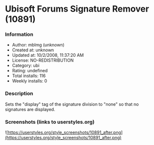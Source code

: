 # Ubisoft Forums Signature Remover (10891)

### Information
- Author: mblmg (unknown)
- Created at: unknown
- Updated at: 10/2/2008, 11:37:20 AM
- License: NO-REDISTRIBUTION
- Category: ubi
- Rating: undefined
- Total installs: 116
- Weekly installs: 0


### Description
Sets the "display" tag of the signature division to "none" so that no signatures are displayed.


### Screenshots (links to userstyles.org)
![https://userstyles.org/style_screenshots/10891_after.png](https://userstyles.org/style_screenshots/10891_after.png)


